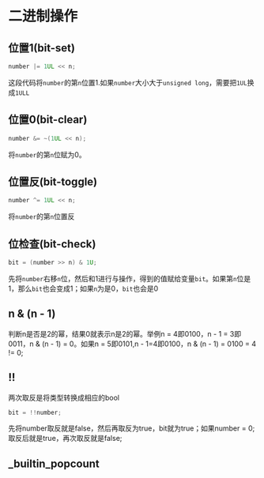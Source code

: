 # 二进制操作
## 位置1(bit-set)
```cpp
number |= 1UL << n;
```
这段代码将`number`的第`n`位置1.如果`number`大小大于`unsigned long`，需要把`1UL`换成`1ULL`
## 位置0(bit-clear)
```cpp
number &= ~(1UL << n);
```
将`number`的第`n`位赋为0。

## 位置反(bit-toggle)
```cpp
number ^= 1UL << n;
```
将`number`的第`n`位置反
## 位检查(bit-check)
```cpp
bit = (number >> n) & 1U;
```
先将`number`右移`n`位，然后和1进行与操作，得到的值赋给变量`bit`。如果第`n`位是1，那么`bit`也会变成1；如果`n`为是0，`bit`也会是0


## n & (n - 1)
判断n是否是2的幂，结果0就表示n是2的幂。举例n = 4即0100，n - 1 = 3即0011，n & (n - 1) = 0。如果n = 5即0101,n - 1=4即0100，n & (n - 1) = 0100 = 4 != 0;
## !!
两次取反是将类型转换成相应的bool
```cpp
bit = !!number;
```
先将number取反就是false，然后再取反为true，bit就为true；如果number = 0; 取反后就是true，再次取反就是false;

## _builtin_popcount
